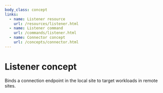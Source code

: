 ```yaml
---
body_class: concept
links:
  - name: Listener resource
    url: /resources/listener.html
  - name: Listener command
    url: /commands/listener.html
  - name: Connector concept
    url: /concepts/connector.html
---
```


# Listener concept

<section>

Binds a connection endpoint in the local site to target
workloads in remote sites.

</section>
